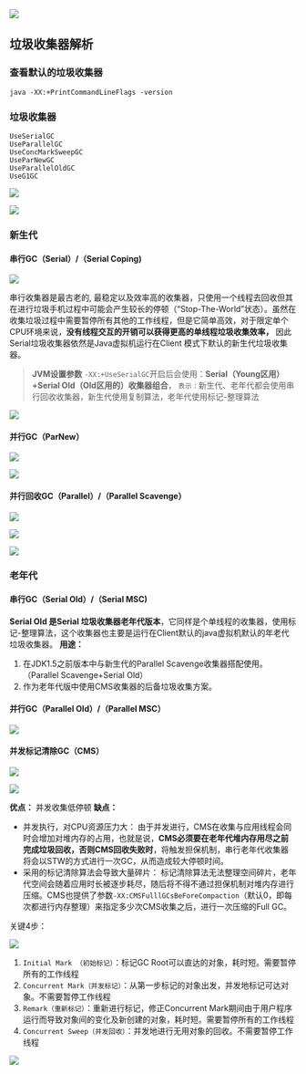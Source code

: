 ![](https://youpaiyun.zongqilive.cn/image/20200608151339.png)

















## 垃圾收集器解析

### 查看默认的垃圾收集器

`java -XX:+PrintCommandLineFlags -version`

### 垃圾收集器

```
UseSerialGC
UseParallelGC
UseConcMarkSweepGC
UseParNewGC
UseParallelOldGC
UseG1GC
```

![](https://youpaiyun.zongqilive.cn/image/20200425145034.png)

![](https://youpaiyun.zongqilive.cn/image/20200425145435.png)



### 新生代

#### 串行GC（Serial）/（Serial Coping)

![](https://youpaiyun.zongqilive.cn/image/20200425145614.png)

串行收集器是最古老的, 最稳定以及效率高的收集器，只使用一个线程去回收但其在进行垃圾手机过程中可能会产生较长的停顿（“Stop-The-World”状态）。虽然在收集垃圾过程中需要暂停所有其他的工作线程，但是它简单高效，对于限定单个CPU环境来说，**没有线程交互的开销可以获得更高的单线程垃圾收集效率，** 因此Serial垃圾收集器依然是Java虚拟机运行在Client 模式下默认的新生代垃圾收集器。

> **JVM设置参数**
> `-XX:+UseSerialGC`开启后会使用：**Serial（Young区用）+Serial Old（Old区用的）收集器组合**，
> `表示：`新生代、老年代都会使用串行回收收集器，新生代使用复制算法，老年代使用标记-整理算法

![](https://youpaiyun.zongqilive.cn/image/20200425145826.png)



#### **并行GC（ParNew）**

![](https://youpaiyun.zongqilive.cn/image/20200425145844.png)

![](https://youpaiyun.zongqilive.cn/image/20200425145853.png)

#### 并行回收GC（Parallel）/（Parallel Scavenge）

![](https://youpaiyun.zongqilive.cn/image/20200425145938.png)

![](https://youpaiyun.zongqilive.cn/image/20200425145953.png)

![](https://youpaiyun.zongqilive.cn/image/20200425150022.png)

### 老年代

#### 串行GC（Serial Old）/（Serial MSC)

**Serial Old 是Serial 垃圾收集器老年代版本**，它同样是个单线程的收集器，使用标记-整理算法，这个收集器也主要是运行在Client默认的java虚拟机默认的年老代垃圾收集器。 **用途：**

1. 在JDK1.5之前版本中与新生代的Parallel Scavenge收集器搭配使用。（Parallel Scavenge+Serial Old）
2. 作为老年代版中使用CMS收集器的后备垃圾收集方案。

#### 并行GC（Parallel Old）/（Parallel MSC）

![](https://youpaiyun.zongqilive.cn/image/20200425150159.png)

#### 并发标记清除GC（CMS）

![](https://youpaiyun.zongqilive.cn/image/20200425150243.png)

![](https://youpaiyun.zongqilive.cn/image/20200425150256.png)

**优点：** 并发收集低停顿
**缺点：** 

- 并发执行，对CPU资源压力大：
  由于并发进行，CMS在收集与应用线程会同时会增加对堆内存的占用，也就是说，**CMS必须要在老年代堆内存用尽之前完成垃圾回收，否则CMS回收失败时**，将触发担保机制，串行老年代收集器将会以STW的方式进行一次GC，从而造成较大停顿时间。
- 采用的标记清除算法会导致大量碎片：
  标记清除算法无法整理空间碎片，老年代空间会随着应用时长被逐步耗尽，随后将不得不通过担保机制对堆内存进行压缩。CMS也提供了参数`-XX:CMSFulllGCsBeForeCompaction`（默认0，即每次都进行内存整理）来指定多少次CMS收集之后，进行一次压缩的Full GC。

关键4步：

![](https://youpaiyun.zongqilive.cn/image/20200425150324.png)

1. `Initial Mark （初始标记）`：标记GC Root可以直达的对象，耗时短。需要暂停所有的工作线程
2. `Concurrent Mark（并发标记）`：从第一步标记的对象出发，并发地标记可达对象。不需要暂停工作线程
3. `Remark（重新标记）`：重新进行标记，修正Concurrent Mark期间由于用户程序运行而导致对象间的变化及新创建的对象，耗时短。需要暂停所有的工作线程
4. `Concurrent Sweep（并发回收）`：并发地进行无用对象的回收。不需要暂停工作线程



![](https://youpaiyun.zongqilive.cn/image/20200425150528.png)




































